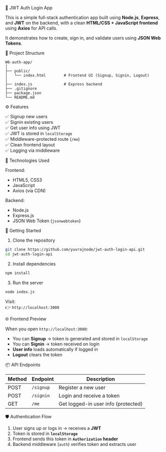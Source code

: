 🔐 JWT Auth Login App

This is a simple full-stack authentication app built using **Node.js**, **Express**, and **JWT** on the backend, with a clean **HTML/CSS + JavaScript frontend** using **Axios** for API calls.

It demonstrates how to create, sign in, and validate users using **JSON Web Tokens**.


 📁 Project Structure

```
W6-auth-app/
│
├── public/
│   └── index.html        # Frontend UI (Signup, Signin, Logout)
│
├── index.js              # Express backend
├── .gitignore
├── package.json
└── README.md
```



⚙️ Features

✅ Signup new users  
✅ Signin existing users  
✅ Get user info using JWT  
✅ JWT is stored in `localStorage`  
✅ Middleware-protected route (`/me`)  
✅ Clean frontend layout  
✅ Logging via middleware  


🧪 Technologies Used

Frontend:
- HTML5, CSS3
- JavaScript
- Axios (via CDN)

Backend:
- Node.js
- Express.js
- JSON Web Token (`jsonwebtoken`)


🚀 Getting Started

1. Clone the repository

```bash
git clone https://github.com/yuvrajnode/jwt-auth-login-api.git
cd jwt-auth-login-api
```

2. Install dependencies

```bash
npm install
```

3. Run the server

```bash
node index.js
```

Visit:  
👉 `http://localhost:3000`


🌐 Frontend Preview

When you open `http://localhost:3000`:

- You can **Signup** → token is generated and stored in `localStorage`
- You can **Signin** → token received on login
- **User info** loads automatically if logged in
- **Logout** clears the token


📦 API Endpoints

| Method | Endpoint      | Description                  |
|--------|---------------|------------------------------|
| POST   | `/signup`     | Register a new user          |
| POST   | `/signin`     | Login and receive a token    |
| GET    | `/me`         | Get logged-in user info (protected) |


🛡️ Authentication Flow

1. User signs up or logs in → receives a **JWT**
2. Token is stored in **`localStorage`**
3. Frontend sends this token in **`Authorization` header**
4. Backend middleware (`auth`) verifies token and extracts user
